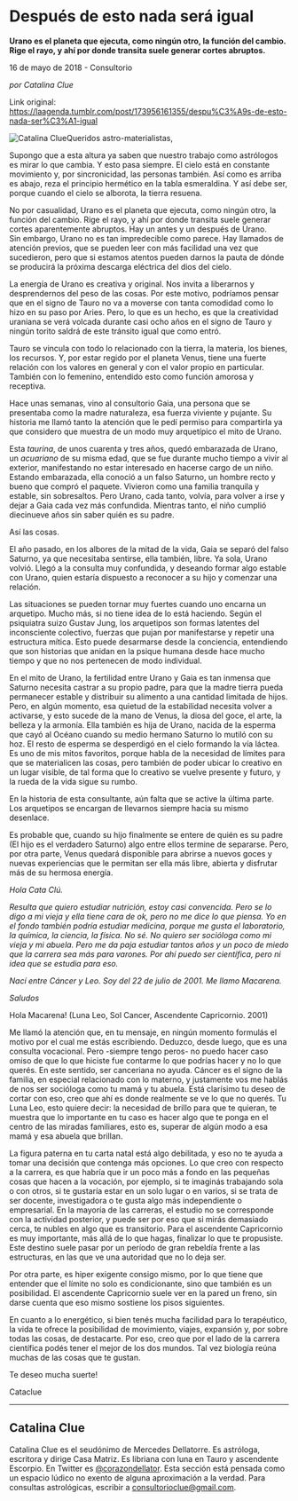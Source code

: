 # Después de esto nada será igual

**Urano es el planeta
que ejecuta, como ningún otro, la función del cambio. Rige el rayo,
y ahí por donde transita suele generar cortes
abruptos.**

16 de mayo de 2018 - Consultorio

_por Catalina Clue_

Link original: https://laagenda.tumblr.com/post/173956161355/despu%C3%A9s-de-esto-nada-ser%C3%A1-igual

![Catalina Clue](https://64.media.tumblr.com/7057cbdfb9431bc958565a8968ec7b28/tumblr_inline_p7ibqm8wHW1t6q87u_500.jpg)Queridos astro-materialistas,

  


Supongo que a esta altura ya saben que
nuestro trabajo como astrólogos es mirar lo que cambia. Y esto pasa
siempre. El cielo está en constante movimiento y, por sincronicidad,
las personas también. Así como es arriba es abajo, reza el
principio hermético en la tabla esmeraldina. Y así debe ser, porque
cuando el cielo se alborota, la tierra resuena.

No por casualidad, Urano es el planeta
que ejecuta, como ningún otro, la función del cambio. Rige el rayo,
y ahí por donde transita suele generar cortes aparentemente
abruptos. Hay un antes y un después de Urano.   
Sin embargo, Urano
no es tan impredecible como parece. Hay llamados de atención
previos, que se pueden leer con más facilidad una vez que
sucedieron, pero que si estamos atentos pueden darnos la pauta de
dónde se producirá la próxima descarga eléctrica del dios del
cielo.

La energía de Urano es creativa y
original. Nos invita a liberarnos y desprendernos del peso de las
cosas. Por este motivo, podríamos pensar que en el signo de Tauro no
va a moverse con tanta comodidad como lo hizo en su paso por Aries.
Pero, lo que es un hecho, es que la creatividad uraniana se verá
volcada durante casi ocho años en el signo de Tauro y ningún torito
saldrá de este tránsito igual que como entró.

Tauro se vincula con todo lo
relacionado con la tierra, la materia, los bienes, los recursos. Y,
por estar regido por el planeta Venus, tiene una fuerte relación con
los valores en general y con el valor propio en particular. También
con lo femenino, entendido esto como función amorosa y receptiva. 


Hace unas semanas, vino al consultorio
Gaia, una persona que se presentaba como la madre naturaleza, esa
fuerza viviente y pujante. Su historia me llamó tanto la atención
que le pedí permiso para compartirla ya que considero que muestra de
un modo muy arquetípico el mito de Urano. 


Esta *taurina*, de unos cuarenta y
tres años, quedó embarazada de Urano, un *acuariano* de su
misma edad, que se fue durante mucho tiempo a vivir al exterior,
manifestando no estar interesado en hacerse cargo de un niño.
Estando embarazada, ella conoció a un falso Saturno, un hombre recto
y bueno que compró el paquete. Vivieron como una familia tranquila y
estable, sin sobresaltos. Pero Urano, cada tanto, volvía, para
volver a irse y dejar a Gaia cada vez más confundida. Mientras
tanto, el niño cumplió diecinueve años sin saber quién es su
padre. 


Así las cosas. 


El año pasado, en los albores de la
mitad de la vida, Gaia se separó del falso Saturno, ya que
necesitaba sentirse, ella también, libre. Ya sola, Urano volvió.
Llegó a la consulta muy confundida, y deseando formar algo estable
con Urano, quien estaría dispuesto a reconocer a su hijo y comenzar
una relación.

Las situaciones se pueden tornar muy
fuertes cuando uno encarna un arquetipo. Mucho más, si no tiene idea
de lo está haciendo. Según el psiquiatra suizo Gustav Jung, los
arquetipos son formas latentes del inconsciente colectivo, fuerzas
que pujan por manifestarse y repetir una estructura mítica. Esto
puede desarmarse desde la conciencia, entendiendo que son historias
que anidan en la psique humana desde hace mucho tiempo y que no nos
pertenecen de modo individual.

En el mito de Urano, la fertilidad
entre Urano y Gaia es tan inmensa que Saturno necesita castrar a su
propio padre, para que la madre tierra pueda permanecer estable y
distribuir su alimento a una cantidad limitada de hijos. Pero, en
algún momento, esa quietud de la estabilidad necesita volver a
activarse, y esto sucede de la mano de Venus, la diosa del goce, el
arte, la belleza y la armonía. Ella también es hija de Urano,
nacida de la esperma que cayó al Océano cuando su medio hermano
Saturno lo mutiló con su hoz. El resto de esperma se desperdigó en
el cielo formando la vía láctea.   
Es uno de mis mitos favoritos,
porque habla de la necesidad de límites para que se materialicen las
cosas, pero también de poder ubicar lo creativo en un lugar visible,
de tal forma que lo creativo se vuelve presente y futuro, y la rueda
de la vida sigue su rumbo. 


En la historia de esta consultante, aún
falta que se active la última parte. Los arquetipos se encargan de
llevarnos siempre hacia su mismo desenlace.  


Es probable que, cuando su hijo
finalmente se entere de quién es su padre (El hijo es el verdadero
Saturno) algo entre ellos termine de separarse. Pero, por otra parte,
Venus quedará disponible para abrirse a nuevos goces y nuevas
experiencias que le permitan ser ella más libre, abierta y disfrutar
más de su hermosa energía.

  


*Hola Cata Clú.*

  


*Resulta que
quiero estudiar nutrición, estoy casi convencida. Pero se lo digo a
mi vieja y ella tiene cara de ok, pero no me dice lo que piensa. Yo
en el fondo también podría estudiar medicina, porque me gusta el
laboratorio, la química, la ciencia, la física. No sé. No quiero
ser socióloga como mi vieja y mi abuela. Pero me da paja estudiar
tantos años y un poco de miedo que la carrera sea más para varones.
Por ahí puedo ser científica, pero ni idea que se estudia para eso.*

*Nací entre
Cáncer y Leo. Soy del 22 de julio de 2001. Me llamo Macarena.*

*Saludos*

  


Hola Macarena! (Luna Leo, Sol Cancer,
Ascendente Capricornio. 2001)

Me llamó la atención que, en tu
mensaje, en ningún momento formulás el motivo por el cual me estás
escribiendo. Deduzco, desde luego, que es una consulta vocacional.
Pero -siempre tengo peros- no puedo hacer caso omiso de que lo que
hiciste fue contarme lo que podrías hacer y no lo que querés. En
este sentido, ser canceriana no ayuda. Cáncer es el signo de la
familia, en especial relacionado con lo materno, y justamente vos me
hablás de nos ser socióloga como tu mamá y tu abuela. Está
clarísimo tu deseo de cortar con eso, creo que ahí es donde
realmente se ve lo que no querés. Tu Luna Leo, esto quiere decir: la
necesidad de brillo para que te quieran, te muestra que lo importante
en tu caso es hacer algo que te ponga en el centro de las miradas
familiares, esto es, superar de algún modo a esa mamá y esa abuela
que brillan. 


La figura paterna en tu carta natal
está algo debilitada, y eso no te ayuda a tomar una decisión que
contenga más opciones. Lo que creo con respecto a la carrera, es que
habría que ir un poco más a fondo en las pequeñas cosas que hacen
a la vocación, por ejemplo, si te imaginás trabajando sola o con
otros, si te gustaría estar en un solo lugar o en varios, si se
trata de ser docente, investigadora o te gusta algo más
independiente o empresarial. En la mayoría de las carreras, el
estudio no se corresponde con la actividad posterior, y puede ser por
eso que si mirás demasiado cerca, te nubles en algo que es
transitorio. Para el ascendente Capricornio es muy importante, más
allá de lo que hagas, finalizar lo que te propusiste. Este destino
suele pasar por un período de gran rebeldía frente a las
estructuras, en las que ve una autoridad que no lo deja ser. 


Por otra parte, es hiper exigente
consigo mismo, por lo que tiene que entender que el límite no solo
es condicionante, sino que también es un posibilidad. El ascendente
Capricornio suele ver en la pared un freno, sin darse cuenta que eso
mismo sostiene los pisos siguientes. 


En cuanto a lo energético, si bien
tenés mucha facilidad para lo terapéutico, la vida te ofrece la
posibilidad de movimiento, viajes, expansión y, por sobre todas las
cosas, de destacarte. Por eso, creo que por el lado de la carrera
científica podés tener el mejor de los dos mundos. Tal vez biología
reúna muchas de las cosas que te gustan.

  


Te deseo mucha suerte!

Cataclue 




---

 Catalina Clue
--------------

 Catalina Clue es el seudónimo de Mercedes Dellatorre. Es astróloga, escritora y dirige Casa Matriz. Es libriana con luna en Tauro y ascendente Escorpio. En Twitter es [@corazondellator](https://twitter.com/corazondellator). Esta sección está pensada como un espacio lúdico no exento de alguna aproximación a la verdad. Para consultas astrológicas, escribir a [consultorioclue@gmail.com](mailto:consultorioclue@gmail.com). 

